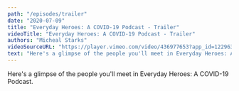 ```yaml
---
path: "/episodes/trailer"
date: "2020-07-09"
title: "Everyday Heroes: A COVID-19 Podcast - Trailer"
videoTitle: "Everyday Heroes: A COVID-19 Podcast - Trailer"
authors: "Micheal Starks"
videoSourceURL: "https://player.vimeo.com/video/436977653?app_id=122963"
text: "Here's a glimpse of the people you'll meet in Everyday Heroes: A COVID-19 Podcast." 
---
```


Here's a glimpse of the people you'll meet in Everyday Heroes: A COVID-19 Podcast.